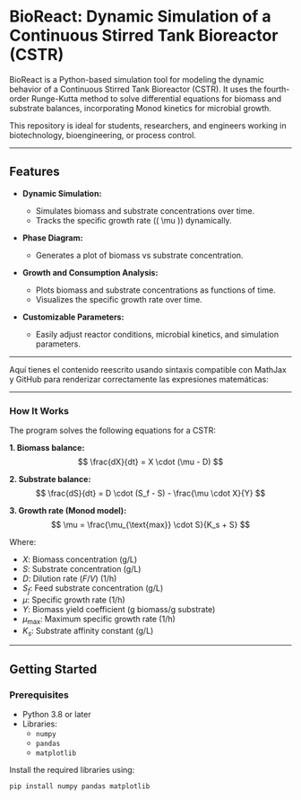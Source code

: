 # BioReact: Dynamic Simulation of a Continuous Stirred Tank Bioreactor (CSTR)

BioReact is a Python-based simulation tool for modeling the dynamic behavior of a Continuous Stirred Tank Bioreactor (CSTR). It uses the fourth-order Runge-Kutta method to solve differential equations for biomass and substrate balances, incorporating Monod kinetics for microbial growth.

This repository is ideal for students, researchers, and engineers working in biotechnology, bioengineering, or process control.

---

## Features

- **Dynamic Simulation:**
  - Simulates biomass and substrate concentrations over time.
  - Tracks the specific growth rate (\( \mu \)) dynamically.
  
- **Phase Diagram:**
  - Generates a plot of biomass vs substrate concentration.

- **Growth and Consumption Analysis:**
  - Plots biomass and substrate concentrations as functions of time.
  - Visualizes the specific growth rate over time.

- **Customizable Parameters:**
  - Easily adjust reactor conditions, microbial kinetics, and simulation parameters.

---

Aquí tienes el contenido reescrito usando sintaxis compatible con MathJax y GitHub para renderizar correctamente las expresiones matemáticas:

---

### How It Works

The program solves the following equations for a CSTR:

**1. Biomass balance:**
$$
\frac{dX}{dt} = X \cdot (\mu - D)
$$

**2. Substrate balance:**
$$
\frac{dS}{dt} = D \cdot (S_f - S) - \frac{\mu \cdot X}{Y}
$$

**3. Growth rate (Monod model):**
$$
\mu = \frac{\mu_{\text{max}} \cdot S}{K_s + S}
$$

Where:

- $X$: Biomass concentration (g/L)
- $S$: Substrate concentration (g/L)
- $D$: Dilution rate ($F / V$) (1/h)
- $S_f$: Feed substrate concentration (g/L)
- $\mu$: Specific growth rate (1/h)
- $Y$: Biomass yield coefficient (g biomass/g substrate)
- $\mu_{\text{max}}$: Maximum specific growth rate (1/h)
- $K_s$: Substrate affinity constant (g/L)

---

## Getting Started

### Prerequisites

- Python 3.8 or later
- Libraries:
  - `numpy`
  - `pandas`
  - `matplotlib`

Install the required libraries using:
```bash
pip install numpy pandas matplotlib
